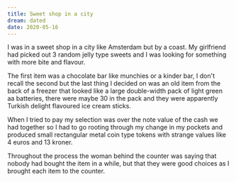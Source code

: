 ```yaml
---
title: Sweet shop in a city
dream: dated
date: 2020-05-16
---
```


I was in a sweet shop in a city like Amsterdam but by a coast. My girlfriend had picked out 3 random jelly type sweets and I was looking for something with more bite and flavour.

The first item was a chocolate bar like munchies or a kinder bar, I don't recall the second but the last thing I decided on was an old item from the back of a freezer that looked like a large double-width pack of light green aa batteries, there were maybe 30 in the pack and they were apparently Turkish delight flavoured ice cream sticks.

When I tried to pay my selection was over the note value of the cash we had together so I had to go rooting through my change in my pockets and produced small rectangular metal coin type tokens with strange values like 4 euros and 13 kroner.

Throughout the process the woman behind the counter was saying that nobody had bought the item in a while, but that they were good choices as I brought each item to the counter.